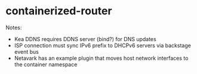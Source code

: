 # containerized-router

Notes:
- Kea DDNS requires DDNS server (bind?) for DNS updates
- ISP connection must sync IPv6 prefix to DHCPv6 servers via backstage event bus
- Netavark has an example plugin that moves host network interfaces to the container namespace
